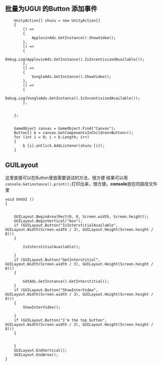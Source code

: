 ## 批量为UGUI 的Button 添加事件

        UnityAction[] shuzu = new UnityAction[]
        {
            () =>
            {
                ApplovinAds.GetInstance().ShowVideo();
            },
            () =>
            {
                Debug.Log(ApplovinAds.GetInstance().IsIncentivizedAvailable());
            },
            () =>
            {
                VungleAds.GetInstance().ShowVideo();
            },
            () =>
            {
                Debug.Log(VungleAds.GetInstance().IsIncentivizedAvailable());
            },
           
           
        };


        GameObject canvas = GameObject.Find("Canvas");
        Button[] b = canvas.GetComponentsInChildren<Button>();
        for (int i = 0; i < b.Length; i++)
        {
            b [i].onClick.AddListener(shuzu [i]);
        }


## GUILayout
这里直接可以在Button里放需要调试的方法，很方便
结果可以用`console.Getinstance().print();`打印出来，很方便。**console**放在同路径文件里

    void OnGUI ()
    {

         
        GUILayout.BeginArea(Rect(0, 0, Screen.width, Screen.height));
        GUILayout.BeginVertical("box");
        if (GUILayout.Button("IsInterstitialAvailable", GUILayout.Width(Screen.width / 3), GUILayout.Height(Screen.height / 8)))
        {
			
            IsInterstitialAvailable();
			
        }
        if (GUILayout.Button("GetInterstitial", GUILayout.Width(Screen.width / 3), GUILayout.Height(Screen.height / 8)))
        {
			
            GdtAds.GetInstance().GetInterstitial();
        }
        if (GUILayout.Button("ShowInterVideo", GUILayout.Width(Screen.width / 3), GUILayout.Height(Screen.height / 8)))
        {
            ShowInterVideo();
			
        }
        if (GUILayout.Button("I'm the top button", GUILayout.Width(Screen.width / 3), GUILayout.Height(Screen.height / 8)))
        {
			
			
        }
        GUILayout.EndVertical();
        GUILayout.EndArea();
    }
